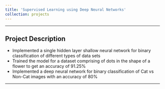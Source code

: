 ```yaml
---
title: 'Supervised Learning using Deep Neural Networks'
collection: projects
---
```


---

<!--*[Report](http://shtarun.github.io/files/AME_Annual_Report_2019_2020.pdf)*-->
Project Description
---
* Implemented a single hidden layer shallow neural network for binary classification of different types of data sets
*	Trained the model for a dataset comprising of dots in the shape of a flower to get an accuracy of 91.25%
*	Implemented a deep neural network for binary classification of Cat vs Non-Cat images with an accuracy of 80%

---
